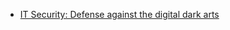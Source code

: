 

* [IT Security: Defense against the digital dark arts](https://www.coursera.org/learn/it-security?specialization=google-it-support)
